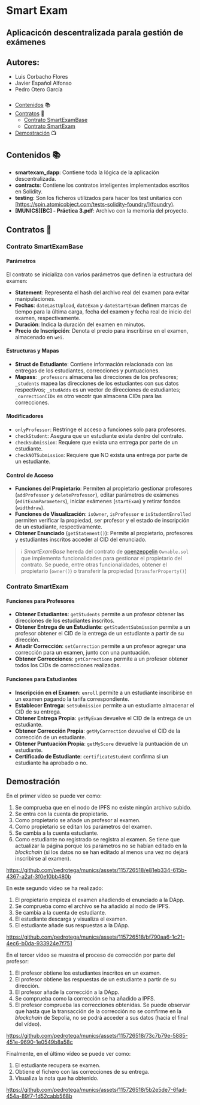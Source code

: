 # Smart Exam
## Aplicacicón descentralizada parala gestión de exámenes

## Autores:
* Luis Corbacho Flores
* Javier Español Alfonso
* Pedro Otero García

###
- [Contenidos](#id0) 📚
- [Contratos](#id1) 📜
    - [Contrato SmartExamBase](#id1_1)
    - [Contrato SmartExam](#id1_2)
- [Demostración](#id2) 📺
###

<div id="id0" />

## Contenidos 📚
- **smartexam_dapp**: Contiene toda la lógica de la aplicación descentralizada.
- **contracts**: Contiene los contratos inteligentes implementados escritos en Solidity.
- **testing**: Son los ficheros utilizados para hacer los test unitarios con [https://spin.atomicobject.com/tests-solidity-foundry/](foundry).
- **[MUNICS][BC] - Práctica 3.pdf**: Archivo con la memoria del proyecto.

<div id="id1" />

## Contratos 📜

<div id="id1_1" />

### Contrato SmartExamBase

#### Parámetros

El contrato se inicializa con varios parámetros que definen la estructura del examen:
- **Statement**: Representa el hash del archivo real del examen para evitar manipulaciones.
- **Fechas**: `dateLastUpload`, `dateExam` y `dateStartExam` definen marcas de tiempo para la última carga, fecha del examen y fecha real de inicio del examen, respectivamente.
- **Duración**: Indica la duración del examen en minutos.
- **Precio de Inscripción**: Denota el precio para inscribirse en el examen, almacenado en `wei`.

#### Estructuras y Mapas

- **Struct de Estudiante**: Contiene información relacionada con las entregas de los estudiantes, correcciones y puntuaciones.
- **Mapass**: `_professors` almacena las direcciones de los profesores; `_students` mapea las direcciones de los estudiantes con sus datos respectivos; `_studAdds` es un vector de direcciones de estudiantes; `_correctionCIDs` es otro vecotr que almacena CIDs para las correcciones.

#### Modificadores

- `onlyProfessor`: Restringe el acceso a funciones solo para profesores.
- `checkStudent`: Asegura que un estudiante exista dentro del contrato.
- `checkSubmission`: Requiere que exista una entrega por parte de un estudiante.
- `checkNOTSubmission`: Requiere que NO exista una entrega por parte de un estudiante.

#### Control de Acceso

- **Funciones del Propietario**: Permiten al propietario gestionar profesores (`addProfessor` y `deleteProfessor`), editar parámetros de exámenes (`editExamParameters`), iniciar exámenes (`startExam`) y retirar fondos (`widthdraw`).
- **Funciones de Visualización**: `isOwner`, `isProfessor` e `isStudentEnrolled` permiten verificar la propiedad, ser profesor y el estado de inscripción de un estudiante, respectivamente.
- **Obtener Enunciado** (`getStatement()`): Permite al propietario, profesores y estudiantes inscritos acceder al CID del enunciado.

> ℹ️ _SmartExamBase_ hereda del contrato de [openzeppelin](https://www.openzeppelin.com/) `Ownable.sol` que implementa funcionalidades para gestionar el propietario del contrato. Se puede, entre otras funcionalidades, obtener el propietario (`owner()`) o transferir la propiedad (`transferProperty()`)

<div id="id1_2" />

### Contrato SmartExam


#### Funciones para Profesores

- **Obtener Estudiantes**: `getStudents` permite a un profesor obtener las direcciones de los estudiantes inscritos.
- **Obtener Entrega de un Estudiante**: `getStudentSubmission` permite a un profesor obtener el CID de la entrega de un estudiante a partir de su dirección.
- **Añadir Corrección**: `setCorrection` permite a un profesor agregar una corrección para un examen, junto con una puntuación.
- **Obtener Correcciones**: `getCorrections` permite a un profesor obtener todos los CIDs de correcciones realizadas.

#### Funciones para Estudiantes

- **Inscripción en el Examen**: `enroll` permite a un estudiante inscribirse en un examen pagando la tarifa correspondiente.
- **Establecer Entrega**: `setSubmission` permite a un estudiante almacenar el CID de su entrega.
- **Obtener Entrega Propia**: `getMyExam` devuelve el CID de la entrega de un estudiante.
- **Obtener Corrección Propia**: `getMyCorrection` devuelve el CID de la corrección de un estudiante.
- **Obtener Puntuación Propia**: `getMyScore` devuelve la puntuación de un estudiante.
- **Certificado de Estudiante**: `certificateStudent` confirma si un estudiante ha aprobado o no.

<div id="id2" />

## Demostración

En el primer vídeo se puede ver como:

1. Se comprueba que en el nodo de IPFS no existe ningún archivo subido.
2. Se entra con la cuenta de propietario.
3. Como propietario se añade un profesor al examen.
4. Como propietario se editan los parámetros del examen.
5. Se cambia a la cuenta estudiante.
6. Como estudiante no registrado se registra al examen. Se tiene que actualizar la página porque los parámetros no se habían editado en la _blockchain_ (si los datos no se han editado al menos una vez no dejará inscribirse al examen).

https://github.com/pedrotega/munics/assets/115726518/e81eb334-615b-4367-a2af-3f0e10bb480b

En este segundo vídeo se ha realizado:

1. El propietario empieza el examen añadiendo el enunciado a la DApp.
2. Se comprueba como el archivo se ha añadido al nodo de IPFS.
3. Se cambia a la cuenta de estudiante.
4. El estudiante descarga y visualiza el examen.
5. El estudiante añade sus respuestas a la DApp.

https://github.com/pedrotega/munics/assets/115726518/bf790aa6-1c21-4ec6-b0da-933924e7f751

En el tercer vídeo se muestra el proceso de corrección por parte del profesor:

1. El profesor obtiene los estudiantes inscritos en un examen.
2. El profesor obtiene las respuestas de un estudiante a partir de su dirección.
3. El profesor añade la corrección a la DApp.
4. Se comprueba como la corrección se ha añadido a IPFS.
5. El profesor comprueba las correcciones obtenidas. Se puede observar que hasta que la transacción de la corrección no se comfirme en la _blockchain_ de Sepolia, no se podrá acceder a sus datos (hacia el final del vídeo).

https://github.com/pedrotega/munics/assets/115726518/73c7b79e-5885-451e-9690-1e0549b8a58c

Finalmente, en el último vídeo se puede ver como:

1. El estudiante recupera se examen.
2. Obtiene el fichero con las correcciones de su entrega.
3. Visualiza la nota que ha obtenido.

https://github.com/pedrotega/munics/assets/115726518/5b2e5de7-6fad-454a-89f7-1d52cabb568b

